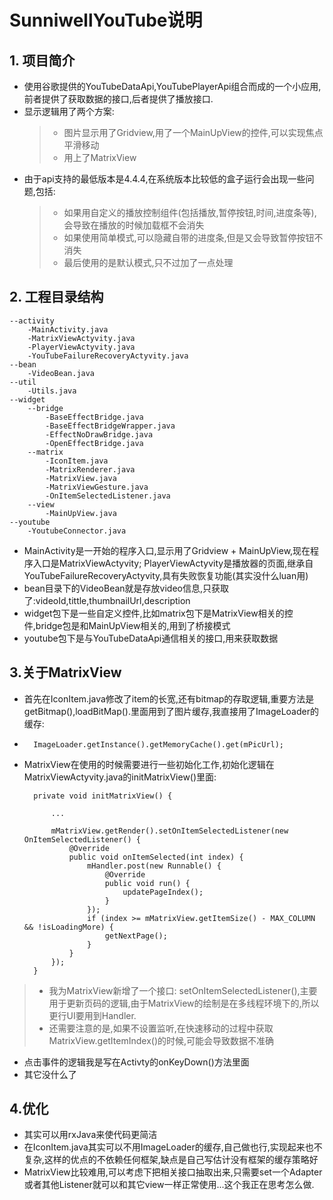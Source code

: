 # SunniwellYouTube说明
## 1. 项目简介
-   使用谷歌提供的YouTubeDataApi,YouTubePlayerApi组合而成的一个小应用,前者提供了获取数据的接口,后者提供了播放接口.
-   显示逻辑用了两个方案:
    >   - 图片显示用了Gridview,用了一个MainUpView的控件,可以实现焦点平滑移动
    >   - 用上了MatrixView
-   由于api支持的最低版本是4.4.4,在系统版本比较低的盒子运行会出现一些问题,包括:
    >   - 如果用自定义的播放控制组件(包括播放,暂停按钮,时间,进度条等),会导致在播放的时候加载框不会消失 
    >   - 如果使用简单模式,可以隐藏自带的进度条,但是又会导致暂停按钮不消失
    >   - 最后使用的是默认模式,只不过加了一点处理

## 2. 工程目录结构
    --activity
        -MainActivity.java
        -MatrixViewActyvity.java
        -PlayerViewActyvity.java
        -YouTubeFailureRecoveryActyvity.java
    --bean
        -VideoBean.java
    --util
        -Utils.java
    --widget
        --bridge
            -BaseEffectBridge.java
            -BaseEffectBridgeWrapper.java
            -EffectNoDrawBridge.java
            -OpenEffectBridge.java
        --matrix
            -IconItem.java
            -MatrixRenderer.java
            -MatrixView.java
            -MatrixViewGesture.java
            -OnItemSelectedListener.java
        --view
            -MainUpView.java
    --youtube
        -YoutubeConnector.java
        
-   MainActivity是一开始的程序入口,显示用了Gridview + MainUpView,现在程序入口是MatrixViewActyvity; PlayerViewActyvity是播放器的页面,继承自YouTubeFailureRecoveryActyvity,具有失败恢复功能(其实没什么luan用)
-   bean目录下的VideoBean就是存放video信息,只获取了:videoId,tittle,thumbnailUrl,description
-   widget包下是一些自定义控件,比如matrix包下是MatrixView相关的控件,bridge包是和MainUpView相关的,用到了桥接模式
-   youtube包下是与YouTubeDataApi通信相关的接口,用来获取数据

## 3.关于MatrixView
- 首先在IconItem.java修改了item的长宽,还有bitmap的存取逻辑,重要方法是getBitmap(),loadBitMap().里面用到了图片缓存,我直接用了ImageLoader的缓存:
- 
        ImageLoader.getInstance().getMemoryCache().get(mPicUrl);

- MatrixView在使用的时候需要进行一些初始化工作,初始化逻辑在MatrixViewActyvity.java的initMatrixView()里面:

        private void initMatrixView() {
        
            ...
            
            mMatrixView.getRender().setOnItemSelectedListener(new OnItemSelectedListener() {
                @Override
                public void onItemSelected(int index) {
                    mHandler.post(new Runnable() {
                        @Override
                        public void run() {
                            updatePageIndex();
                        }
                    });
                    if (index >= mMatrixView.getItemSize() - MAX_COLUMN && !isLoadingMore) {
                        getNextPage();
                    }
                }
            });
        }
>   - 我为MatrixView新增了一个接口: setOnItemSelectedListener(),主要用于更新页码的逻辑,由于MatrixView的绘制是在多线程环境下的,所以更行UI要用到Handler.
>   - 还需要注意的是,如果不设置监听,在快速移动的过程中获取MatrixView.getItemIndex()的时候,可能会导致数据不准确

-   点击事件的逻辑我是写在Activty的onKeyDown()方法里面
-   其它没什么了

## 4.优化
-   其实可以用rxJava来使代码更简洁
-   在IconItem.java其实可以不用ImageLoader的缓存,自己做也行,实现起来也不复杂,这样的优点的不依赖任何框架,缺点是自己写估计没有框架的缓存策略好
-   MatrixView比较难用,可以考虑下把相关接口抽取出来,只需要set一个Adapter或者其他Listener就可以和其它view一样正常使用...这个我正在思考怎么做.